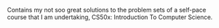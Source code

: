Contains my not soo great solutions to the problem sets of a self-pace course that I am undertaking, CS50x: Introduction To Computer Science.
